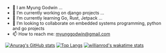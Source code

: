 
<!---
myunggodwin/myunggodwin is a ✨ special ✨ repository because its `README.md` (this file) appears on your GitHub profile.
You can click the Preview link to take a look at your changes.
--->
- 👋 I am  Myung Godwin ...
- 🔭 I’m currently working on django projects ...
- 🌱 I’m currently learning Go, Rust, Jetpack ...
- 👯 I’m looking to collaborate on embedded systems programming, python and go projects
- 📫 How to reach me: myunggodwin@gmail.com

[![Anurag's GitHub stats](https://github-stats-sigma-gold.vercel.app/api?username=myunggodwin&count_private=true&show_icons=true&theme=radical&langs_count=8)](https://github.com/anuraghazra/github-readme-stats)
[![Top Langs](github-stats-sigma-gold.vercel.app/api/top-langs/?username=myunggodwin&layout=donut&hide=javascript,css,scss,html,cmake,makefile)](https://github.com/anuraghazra/github-readme-stats)
[![willianrod's wakatime stats](github-stats-sigma-gold.vercel.app/api/wakatime?username=kimgee)](https://github.com/anuraghazra/github-readme-stats)

